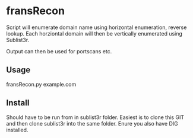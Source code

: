 # fransRecon
Script will enumerate domain name using horizontal enumeration, reverse lookup.
Each horziontal domain will then be vertically enumerated using Sublist3r.

Output can then be used for portscans etc.

## Usage
fransRecon.py example.com

## Install
Should have to be run from in sublist3r folder.
Easiest is to clone this GIT and then clone sublist3r into the same folder.
Enure you also have DIG installed.

